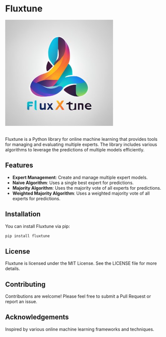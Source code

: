 # Fluxtune
![Fluxtune](fluxtune.png)

<br>
Fluxtune is a Python library for online machine learning that provides tools for managing and evaluating multiple experts. The library includes various algorithms to leverage the predictions of multiple models efficiently.

## Features

- **Expert Management**: Create and manage multiple expert models.
- **Naive Algorithm**: Uses a single best expert for predictions.
- **Majority Algorithm**: Uses the majority vote of all experts for predictions.
- **Weighted Majority Algorithm**: Uses a weighted majority vote of all experts for predictions.

## Installation

You can install Fluxtune via pip:

```bash
pip install fluxtune
```

## License
Fluxtune is licensed under the MIT License. See the LICENSE file for more details.

## Contributing
Contributions are welcome! Please feel free to submit a Pull Request or report an issue.

## Acknowledgements
Inspired by various online machine learning frameworks and techniques.